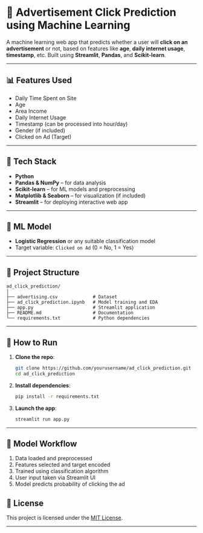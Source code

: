 # 📢 Advertisement Click Prediction using Machine Learning

A machine learning web app that predicts whether a user will **click on an advertisement** or not, based on features like **age**, **daily internet usage**, **timestamp**, etc. Built using **Streamlit**, **Pandas**, and **Scikit-learn**.

---

## 📊 Features Used

* Daily Time Spent on Site
* Age
* Area Income
* Daily Internet Usage
* Timestamp (can be processed into hour/day)
* Gender (if included)
* Clicked on Ad (Target)

---

## 🧠 Tech Stack

* **Python**
* **Pandas & NumPy** – for data analysis
* **Scikit-learn** – for ML models and preprocessing
* **Matplotlib & Seaborn** – for visualization (if included)
* **Streamlit** – for deploying interactive web app

---

## 🧪 ML Model

* **Logistic Regression** or any suitable classification model
* Target variable: `Clicked on Ad` (0 = No, 1 = Yes)

---

## 📂 Project Structure

```
ad_click_prediction/
│
├── advertising.csv             # Dataset
├── ad_click_prediction.ipynb   # Model training and EDA
├── app.py                      # Streamlit application
├── README.md                   # Documentation
└── requirements.txt            # Python dependencies
```

---

## 🚀 How to Run

1. **Clone the repo**:

   ```bash
   git clone https://github.com/yourusername/ad_click_prediction.git
   cd ad_click_prediction
   ```

2. **Install dependencies**:

   ```bash
   pip install -r requirements.txt
   ```

3. **Launch the app**:

   ```bash
   streamlit run app.py
   ```

---

## 🧠 Model Workflow

1. Data loaded and preprocessed
2. Features selected and target encoded
3. Trained using classification algorithm
4. User input taken via Streamlit UI
5. Model predicts probability of clicking the ad



## 📜 License

This project is licensed under the [MIT License](LICENSE).

---

